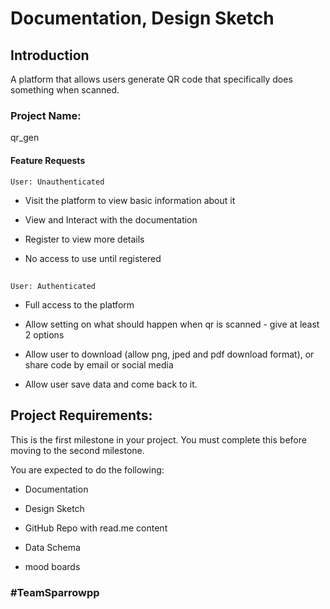 # Documentation, Design Sketch

## Introduction

A platform that allows users generate QR code that specifically does something when scanned. 

### Project Name:

qr_gen

#### Feature Requests

    User: Unauthenticated

- Visit the platform to view basic information about it

- View and Interact with the documentation

- Register to view more details

- No access to use until registered

## 

    User: Authenticated

- Full access to the platform

- Allow setting on what should happen when qr is scanned - give at least 2 options

- Allow user to download (allow png, jped and pdf download format), or share code by email or social media

- Allow user save data and come back to it. 

## Project Requirements:

This is the first milestone in your project. You must complete this before moving to the second milestone. 

You are expected to do the following: 

- Documentation  

- Design Sketch

- GitHub Repo with read.me content 

- Data Schema

- mood boards

###  #TeamSparrowpp 



